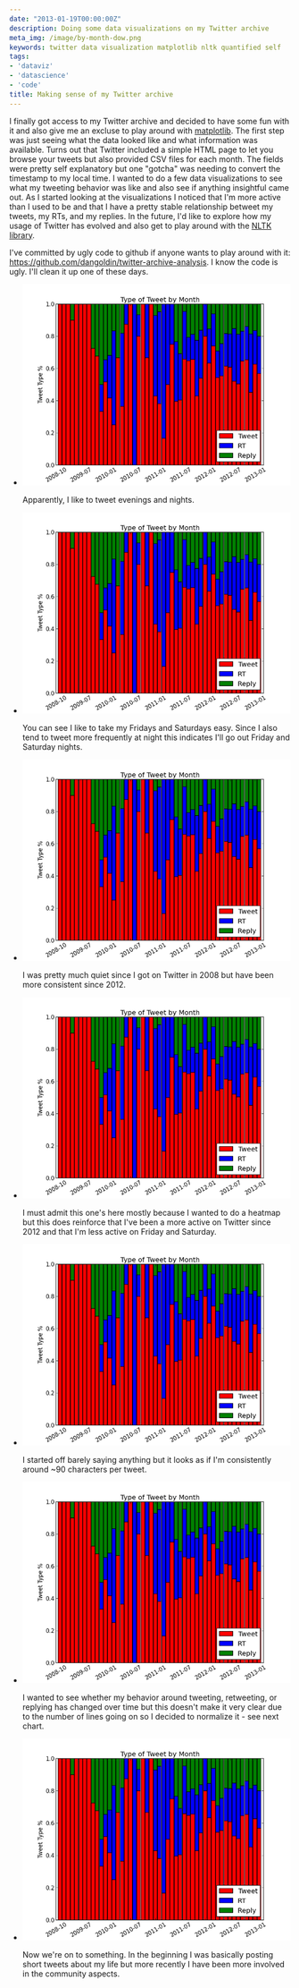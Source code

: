 ```yaml
---
date: "2013-01-19T00:00:00Z"
description: Doing some data visualizations on my Twitter archive
meta_img: /image/by-month-dow.png
keywords: twitter data visualization matplotlib nltk quantified self
tags:
- 'dataviz'
- 'datascience'
- 'code'
title: Making sense of my Twitter archive
---
```


I finally got access to my Twitter archive and decided to have some fun with it and also give me an excluse to play around with <a href="http://matplotlib.org/">matplotlib</a>. The first step was just seeing what the data looked like and what information was available. Turns out that Twitter included a simple HTML page to let you browse your tweets but also provided CSV files for each month. The fields were pretty self explanatory but one "gotcha" was needing to convert the timestamp to my local time. I wanted to do a few data visualizations to see what my tweeting behavior was like and also see if anything insightful came out. As I started looking at the visualizations I noticed that I'm more active than I used to be and that I have a pretty stable relationship betweet my tweets, my RTs, and my replies. In the future, I'd like to explore how my usage of Twitter has evolved and also get to play around with the <a href="http://nltk.org/">NLTK library</a>.

I've committed by ugly code to github if anyone wants to play around with it: <a href="https://github.com/dangoldin/twitter-archive-analysis">https://github.com/dangoldin/twitter-archive-analysis</a>. I know the code is ugly. I'll clean it up one of these days.

<ul class="thumbnails">
  <li class="span8">
    <div class="thumbnail">
      <img src="/image/by-month-type-stacked.png" alt="Type of tweet sent by month - normalized" data-width="800" data-height="600" data-layout="responsive" />
      <p>Apparently, I like to tweet evenings and nights.</p>
    </div>
  </li>

  <li class="span8">
    <div class="thumbnail">
      <img src="/image/by-month-type-stacked.png" alt="Type of tweet sent by month - normalized" data-width="800" data-height="600" data-layout="responsive" />
      <p>You can see I like to take my Fridays and Saturdays easy. Since I also tend to tweet more frequently at night this indicates I'll go out Friday and Saturday nights.</p>
    </div>
  </li>

  <li class="span8">
    <div class="thumbnail">
      <img src="/image/by-month-type-stacked.png" alt="Type of tweet sent by month - normalized" data-width="800" data-height="600" data-layout="responsive" />
      <p>I was pretty much quiet since I got on Twitter in 2008 but have been more consistent since 2012.</p>
    </div>
  </li>

  <li class="span8">
    <div class="thumbnail">
      <img src="/image/by-month-type-stacked.png" alt="Type of tweet sent by month - normalized" data-width="800" data-height="600" data-layout="responsive" />
      <p>I must admit this one's here mostly because I wanted to do a heatmap but this does reinforce that I've been a more active on Twitter since 2012 and that I'm less active on Friday and Saturday.</p>
    </div>
  </li>

  <li class="span8">
    <div class="thumbnail">
      <img src="/image/by-month-type-stacked.png" alt="Type of tweet sent by month - normalized" data-width="800" data-height="600" data-layout="responsive" />
      <p>I started off barely saying anything but it looks as if I'm consistently around ~90 characters per tweet.</p>
    </div>
  </li>

  <li class="span8">
    <div class="thumbnail">
      <img src="/image/by-month-type-stacked.png" alt="Type of tweet sent by month - normalized" data-width="800" data-height="600" data-layout="responsive" />
      <p>I wanted to see whether my behavior around tweeting, retweeting, or replying has changed over time but this doesn't make it very clear due to the number of lines going on so I decided to normalize it - see next chart.</p>
    </div>
  </li>

  <li class="span8">
    <div class="thumbnail">
      <img src="/image/by-month-type-stacked.png" alt="Type of tweet sent by month - normalized" data-width="800" data-height="600" data-layout="responsive" />
      <p>Now we're on to something. In the beginning I was basically posting short tweets about my life but more recently I have been more involved in the community aspects.</p>
    </div>
  </li>
</ul>